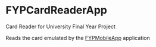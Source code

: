 # FYPCardReaderApp
Card Reader for University Final Year Project

Reads the card emulated by the [FYPMobileApp](https://github.com/SophieShufflebotham/FYPMobileApp) application
